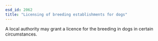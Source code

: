 ```yaml
---
esd_id: 2062
title: "Licensing of breeding establishments for dogs"
---
```


A local authority may grant a licence for the breeding in dogs in certain circumstances.

